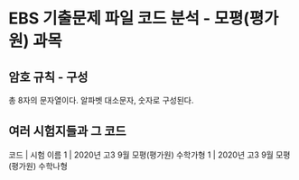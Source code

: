 # EBS 기출문제 파일 코드 분석 - 모평(평가원) 과목
## 암호 규칙 - 구성
총 8자의 문자열이다.
알파벳 대소문자, 숫자로 구성된다.
## 여러 시험지들과 그 코드
코드      	| 시험 이름
1	| 2020년 고3 9월 모평(평가원) 수학가형
1	| 2020년 고3 9월 모평(평가원) 수학나형
